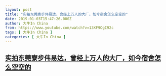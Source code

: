 ```yaml
---
layout: post
title: "实拍东莞寮步伟易达，曾经上万人的大厂，如今宿舍怎么空空的"
date: 2019-01-03T15:47:26.000Z
author: 大牛In China
from: https://www.youtube.com/watch?v=13XF9OgI92c
tags: [ 大牛In China ]
categories: [ 大牛In China ]
---
```

<!--1546530446000-->
[实拍东莞寮步伟易达，曾经上万人的大厂，如今宿舍怎么空空的](https://www.youtube.com/watch?v=13XF9OgI92c)
------

<div>

</div>
